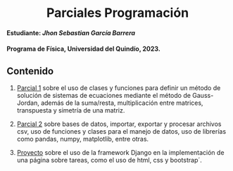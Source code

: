 <h1 align="center">Parciales Programación</h1> 

#### Estudiante: *Jhon Sebastian García Barrera*

#### Programa de Física, Universidad del Quindío, 2023.

## Contenido

1. [Parcial 1](https://github.com/jhongarciab/Parciales/tree/master/Parcial%201)
sobre el uso de clases y funciones para definir un método de solución de sistemas de ecuaciones mediante el método de Gauss-Jordan, además de la suma/resta, multiplicación entre matrices, transpuesta y simetría de una matriz.

2. [Parcial 2](https://github.com/jhongarciab/Parciales/tree/master/Parcial%202)
sobre bases de datos, importar, exportar y procesar archivos csv, uso de funciones y clases para el manejo de datos, uso de librerías como pandas, numpy, matplotlib, entre otras.

3. [Proyecto](https://github.com/jhongarciab/Parciales/tree/master/Proyecto)
sobre el uso de la framework Django en la implementación de una página sobre tareas, como el uso de html, css y bootstrap´.